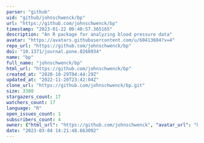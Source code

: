 ```yaml
---
parser: "github"
uid: "github/johnschwenck/bp"
url: "https://github.com/johnschwenck/bp"
timestamp: "2023-01-22 00:40:57.365165"
description: "An R package for analyzing blood pressure data"
avatar: "https://avatars.githubusercontent.com/u/60413604?v=4"
repo_url: "https://github.com/johnschwenck/bp"
doi: "10.1371/journal.pone.0268934"
name: "bp"
full_name: "johnschwenck/bp"
html_url: "https://github.com/johnschwenck/bp"
created_at: "2020-10-29T04:44:29Z"
updated_at: "2022-11-20T23:42:04Z"
clone_url: "https://github.com/johnschwenck/bp.git"
size: 3380
stargazers_count: 17
watchers_count: 17
language: "R"
open_issues_count: 1
subscribers_count: 4
owner: {"html_url": "https://github.com/johnschwenck", "avatar_url": "https://avatars.githubusercontent.com/u/60413604?v=4", "login": "johnschwenck", "type": "User"}
date: "2023-03-04 14:21:48.663092"
---
```

